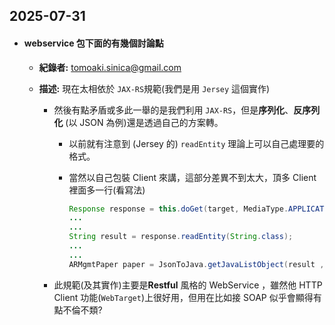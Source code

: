 ## 2025-07-31

- #### webservice 包下面的有幾個討論點
  
  - **紀錄者:** tomoaki.sinica@gmail.com
  
  - **描述:** 現在太相依於 `JAX-RS`規範(我們是用 `Jersey` 這個實作)
    
    - 然後有點矛盾或多此一舉的是我們利用 `JAX-RS`，但是**序列化**、**反序列化** (以 JSON 為例)還是透過自己的方案轉。
      
      - 以前就有注意到 (Jersey 的) `readEntity` 理論上可以自己處理要的格式。
      
      - 當然以自己包裝 Client 來講，這部分差異不到太大，頂多 Client 裡面多一行(看寫法)
        
        ```java
        Response response = this.doGet(target, MediaType.APPLICATION_JSON_TYPE); // doGet 是上 WebTarget 做 GET
        ...
        ...
        String result = response.readEntity(String.class);
        ...
        ...
        ARMgmtPaper paper = JsonToJava.getJavaListObject(result , ARMgmtPaper.class); // 變成自己處理，而不是 readEntity 直接轉成 ARMgmtPaper
        ```
    
    - 此規範(及其實作)主要是**Restful** 風格的 WebService ，雖然他 HTTP Client 功能(`WebTarget`)上很好用，但用在比如接 SOAP 似乎會顯得有點不倫不類?


